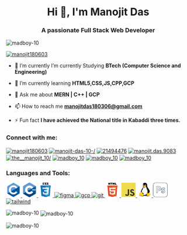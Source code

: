 <h1 align="center">Hi 👋, I'm Manojit Das</h1>
<h3 align="center">A passionate Full Stack Web Developer</h3>

<p align="left"> <img src="https://komarev.com/ghpvc/?username=madboy-10&label=Profile%20views&color=0e75b6&style=flat" alt="madboy-10" /> </p>

<p align="left"> <a href="https://twitter.com/manojit180603" target="blank"><img src="https://img.shields.io/twitter/follow/manojit180603?logo=twitter&style=for-the-badge" alt="manojit180603" /></a> </p>

- 🔭 I’m currently I’m currently Studying **BTech (Computer Science and Engineering)**

- 🌱 I’m currently learning **HTML5,CSS,JS,CPP,GCP**

- 💬 Ask me about **MERN | C++ | GCP**

- 📫 How to reach me **manojitdas180306@gmail.com**

- ⚡ Fun fact **I have achieved the National title in Kabaddi three times.**

<h3 align="left">Connect with me:</h3>
<p align="left">
<a href="https://twitter.com/manojit180603" target="blank"><img align="center" src="https://raw.githubusercontent.com/rahuldkjain/github-profile-readme-generator/master/src/images/icons/Social/twitter.svg" alt="manojit180603" height="30" width="40" /></a>
<a href="https://linkedin.com/in/manojit-das-10-/" target="blank"><img align="center" src="https://raw.githubusercontent.com/rahuldkjain/github-profile-readme-generator/master/src/images/icons/Social/linked-in-alt.svg" alt="manojit-das-10-/" height="30" width="40" /></a>
<a href="https://stackoverflow.com/users/21494476" target="blank"><img align="center" src="https://raw.githubusercontent.com/rahuldkjain/github-profile-readme-generator/master/src/images/icons/Social/stack-overflow.svg" alt="21494476" height="30" width="40" /></a>
<a href="https://fb.com/manojit.das.9083" target="blank"><img align="center" src="https://raw.githubusercontent.com/rahuldkjain/github-profile-readme-generator/master/src/images/icons/Social/facebook.svg" alt="manojit.das.9083" height="30" width="40" /></a>
<a href="https://instagram.com/the__manojit_10/" target="blank"><img align="center" src="https://raw.githubusercontent.com/rahuldkjain/github-profile-readme-generator/master/src/images/icons/Social/instagram.svg" alt="the__manojit_10/" height="30" width="40" /></a>
<a href="https://www.codechef.com/users/madboy_10" target="blank"><img align="center" src="https://cdn.jsdelivr.net/npm/simple-icons@3.1.0/icons/codechef.svg" alt="madboy_10" height="30" width="40" /></a>
<a href="https://www.leetcode.com/madboy_10" target="blank"><img align="center" src="https://raw.githubusercontent.com/rahuldkjain/github-profile-readme-generator/master/src/images/icons/Social/leet-code.svg" alt="madboy_10" height="30" width="40" /></a>
<a href="https://auth.geeksforgeeks.org/user/madboy_10" target="blank"><img align="center" src="https://raw.githubusercontent.com/rahuldkjain/github-profile-readme-generator/master/src/images/icons/Social/geeks-for-geeks.svg" alt="madboy_10" height="30" width="40" /></a>
</p>

<h3 align="left">Languages and Tools:</h3>
<p align="left"> <a href="https://www.cprogramming.com/" target="_blank" rel="noreferrer"> <img src="https://raw.githubusercontent.com/devicons/devicon/master/icons/c/c-original.svg" alt="c" width="40" height="40"/> </a> <a href="https://www.w3schools.com/cpp/" target="_blank" rel="noreferrer"> <img src="https://raw.githubusercontent.com/devicons/devicon/master/icons/cplusplus/cplusplus-original.svg" alt="cplusplus" width="40" height="40"/> </a> <a href="https://www.w3schools.com/css/" target="_blank" rel="noreferrer"> <img src="https://raw.githubusercontent.com/devicons/devicon/master/icons/css3/css3-original-wordmark.svg" alt="css3" width="40" height="40"/> </a> <a href="https://www.figma.com/" target="_blank" rel="noreferrer"> <img src="https://www.vectorlogo.zone/logos/figma/figma-icon.svg" alt="figma" width="40" height="40"/> </a> <a href="https://cloud.google.com" target="_blank" rel="noreferrer"> <img src="https://www.vectorlogo.zone/logos/google_cloud/google_cloud-icon.svg" alt="gcp" width="40" height="40"/> </a> <a href="https://git-scm.com/" target="_blank" rel="noreferrer"> <img src="https://www.vectorlogo.zone/logos/git-scm/git-scm-icon.svg" alt="git" width="40" height="40"/> </a> <a href="https://www.w3.org/html/" target="_blank" rel="noreferrer"> <img src="https://raw.githubusercontent.com/devicons/devicon/master/icons/html5/html5-original-wordmark.svg" alt="html5" width="40" height="40"/> </a> <a href="https://developer.mozilla.org/en-US/docs/Web/JavaScript" target="_blank" rel="noreferrer"> <img src="https://raw.githubusercontent.com/devicons/devicon/master/icons/javascript/javascript-original.svg" alt="javascript" width="40" height="40"/> </a> <a href="https://www.linux.org/" target="_blank" rel="noreferrer"> <img src="https://raw.githubusercontent.com/devicons/devicon/master/icons/linux/linux-original.svg" alt="linux" width="40" height="40"/> </a> <a href="https://www.photoshop.com/en" target="_blank" rel="noreferrer"> <img src="https://raw.githubusercontent.com/devicons/devicon/master/icons/photoshop/photoshop-line.svg" alt="photoshop" width="40" height="40"/> </a> <a href="https://tailwindcss.com/" target="_blank" rel="noreferrer"> <img src="https://www.vectorlogo.zone/logos/tailwindcss/tailwindcss-icon.svg" alt="tailwind" width="40" height="40"/> </a> </p>

<p><img align="left" src="https://github-readme-stats.vercel.app/api/top-langs?username=madboy-10&show_icons=true&locale=en&layout=compact" alt="madboy-10" /></p>

<p>&nbsp;<img align="center" src="https://github-readme-stats.vercel.app/api?username=madboy-10&show_icons=true&locale=en" alt="madboy-10" /></p>

<p><img align="center" src="https://github-readme-streak-stats.herokuapp.com/?user=madboy-10&" alt="madboy-10" /></p>
